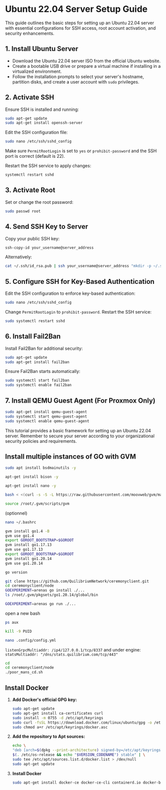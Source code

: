 # Ubuntu 22.04 Server Setup Guide

This guide outlines the basic steps for setting up an Ubuntu 22.04 server with essential configurations for SSH access, root account activation, and security enhancements.

## 1. Install Ubuntu Server

- Download the Ubuntu 22.04 server ISO from the official Ubuntu website.
- Create a bootable USB drive or prepare a virtual machine if installing in a virtualized environment.
- Follow the installation prompts to select your server's hostname, partition disks, and create a user account with `sudo` privileges.

## 2. Activate SSH

Ensure SSH is installed and running:

```bash
sudo apt-get update
sudo apt-get install openssh-server
```

Edit the SSH configuration file:

```bash
sudo nano /etc/ssh/sshd_config
```

Make sure `PermitRootLogin` is set to `yes` or `prohibit-password` and the SSH port is correct (default is 22).

Restart the SSH service to apply changes:

```bash
systemctl restart sshd
```

## 3. Activate Root

Set or change the root password:

```bash
sudo passwd root
```

## 4. Send SSH Key to Server

Copy your public SSH key:

```bash
ssh-copy-id your_username@server_address
```

Alternatively:

```bash
cat ~/.ssh/id_rsa.pub | ssh your_username@server_address "mkdir -p ~/.ssh && chmod 700 ~/.ssh && cat >> ~/.ssh/authorized_keys && chmod 600 ~/.ssh/authorized_keys"
```

## 5. Configure SSH for Key-Based Authentication

Edit the SSH configuration to enforce key-based authentication:

```bash
sudo nano /etc/ssh/sshd_config
```

Change `PermitRootLogin` to `prohibit-password`. Restart the SSH service:

```bash
sudo systemctl restart sshd
```

## 6. Install Fail2Ban

Install Fail2Ban for additional security:

```bash
sudo apt-get update
sudo apt-get install fail2ban
```

Ensure Fail2Ban starts automatically:

```bash
sudo systemctl start fail2ban
sudo systemctl enable fail2ban
```

## 7. Install QEMU Guest Agent (For Proxmox Only)

```bash
sudo apt-get install qemu-guest-agent
sudo systemctl start qemu-guest-agent
sudo systemctl enable qemu-guest-agent
```

This tutorial provides a basic framework for setting up an Ubuntu 22.04 server. Remember to secure your server according to your organizational security policies and requirements.

## Install multiple instances of GO with GVM

```bash
sudo apt install bsdmainutils -y
```

```bash
apt-get install bison -y
```

```bash
apt-get install nano -y
```

```bash
bash < <(curl -s -S -L https://raw.githubusercontent.com/moovweb/gvm/master/binscripts/gvm-installer)
```

```bash
source /root/.gvm/scripts/gvm
```


(optionnel)
```bash
nano ~/.bashrc
```

```bash
gvm install go1.4 -B
gvm use go1.4
export GOROOT_BOOTSTRAP=$GOROOT
gvm install go1.17.13
gvm use go1.17.13
export GOROOT_BOOTSTRAP=$GOROOT
gvm install go1.20.14
gvm use go1.20.14
```

```bash
go version
```

```bash
git clone https://github.com/QuilibriumNetwork/ceremonyclient.git
cd ceremonyclient/node
GOEXPERIMENT=arenas go install ./...
ls /root/.gvm/pkgsets/go1.20.14/global/bin
```

```bash
GOEXPERIMENT=arenas go run ./...
```
open a new bash
```bash
ps aux
```

```bash
kill -9 PUID
```

```bash
nano .config/config.yml
```
  `listenGrpcMultiaddr: /ip4/127.0.0.1/tcp/8337`
and under 
  engine:
    `statsMultiaddr: "/dns/stats.quilibrium.com/tcp/443"`

```bash
cd
cd ceremonyclient/node
./poor_mans_cd.sh
```

## Install Docker

1. **Add Docker's official GPG key:**

   ```bash
   sudo apt-get update
   sudo apt-get install ca-certificates curl
   sudo install -m 0755 -d /etc/apt/keyrings
   sudo curl -fsSL https://download.docker.com/linux/ubuntu/gpg -o /etc/apt/keyrings/docker.asc
   sudo chmod a+r /etc/apt/keyrings/docker.asc
   ```

2. **Add the repository to Apt sources:**

   ```bash
   echo \
   "deb [arch=$(dpkg --print-architecture) signed-by=/etc/apt/keyrings/docker.asc] https://download.docker.com/linux/ubuntu \
   $(. /etc/os-release && echo "$VERSION_CODENAME") stable" | \
   sudo tee /etc/apt/sources.list.d/docker.list > /dev/null
   sudo apt-get update
   ```

3. **Install Docker**

   ```bash
   sudo apt-get install docker-ce docker-ce-cli containerd.io docker-buildx-plugin docker-compose-plugin
   ```
